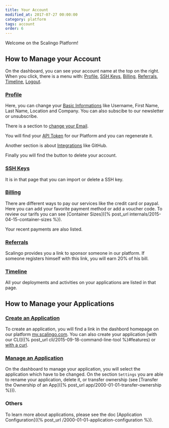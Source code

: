 ```yaml
---
title: Your Account
modified_at: 2017-07-27 00:00:00
category: platform
tags: account
order: 6
---
```


Welcome on the Scalingo Platform!

## How to Manage your Account

On the dashboard, you can see your account name at the top on the right. When you click, there is a menu with: [Profile](https://my.scalingo.com/profile), [SSH Keys](https://my.scalingo.com/keys), [Billing](https://my.scalingo.com/billing), [Referrals](https://my.scalingo.com/referrals), [Timeline](https://my.scalingo.com/timeline), [Logout](https://my.scalingo.com/#).

### [Profile](https://my.scalingo.com/profile)

Here, you can change your [Basic Informations](https://my.scalingo.com/profile) like Username, First Name, Last Name, Location and Company. You can also subscibe to our newsletter or unsubscribe.

There is a section to [change your Email](https://my.scalingo.com/profile). 

You will find your [API Token](https://my.scalingo.com/profile) for our Platform and you can regenerate it.

Another section is about [Integrations](https://my.scalingo.com/profile) like GitHub.

Finally you will find the button to delete your account.

### [SSH Keys](https://my.scalingo.com/keys)

It is in that page that you can import or delete a SSH key.

### [Billing](https://my.scalingo.com/billing)

There are different ways to pay our services like the credit card or paypal. Here you can add your favorite payment method or add a voucher code. To review our tarifs you can see [Container Sizes]({% post_url internals/2015-04-15-container-sizes %}).

Your recent payments are also listed.

### [Referrals](https://my.scalingo.com/referrals)

Scalingo provides you a link to sponsor someone in our platform. If someone registers himself with this link, you will earn 20% of his bill.

### [Timeline](https://my.scalingo.com/timeline)

All your deployments and activities on your applications are listed in that page.


## How to Manage your Applications

### [Create an Application](https://my.scalingo.com/apps)

To create an application, you will find a link in the dashbord homepage on our platform [my.scalingo.com](https://my.scalingo.com). You can also create your application [with our CLI]({% post_url cli/2015-09-18-command-line-tool %}#features) or [with a curl](https://developers.scalingo.com/apps.html#create-an-application).

### [Manage an Application](https://my.scalingo.com/apps)

On the dashboard to manage your application, you will select the application which have to be changed. On the section `Settings` you are able to rename your application, delete it, or transfer ownership (see [Transfer the Ownership of an App]({% post_url app/2000-01-01-transfer-ownership %})).

### Others

To learn more about applications, please see the doc [Application Configuration]({% post_url /2000-01-01-application-configuration %}).
